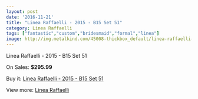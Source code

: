```yaml
---
layout: post
date: '2016-11-21'
title: "Linea Raffaelli - 2015 - B15 Set 51"
category: Linea Raffaelli
tags: ["fantastic","custom","bridesmaid","formal","linea"]
image: http://img.metalkind.com/45008-thickbox_default/linea-raffaelli-2015-b15-set-51.jpg
---
```

Linea Raffaelli - 2015 - B15 Set 51

On Sales: **$295.99**
<a href="https://www.metalkind.com/en/linea-raffaelli/13032-linea-raffaelli-2015-b15-set-51.html"><amp-img layout="responsive" width="600" height="600" src="//img.metalkind.com/45008-thickbox_default/linea-raffaelli-2015-b15-set-51.jpg" alt="Linea Raffaelli - 2015 - B15 Set 51 0" /></a>

Buy it: [Linea Raffaelli - 2015 - B15 Set 51](https://www.metalkind.com/en/linea-raffaelli/13032-linea-raffaelli-2015-b15-set-51.html "Linea Raffaelli - 2015 - B15 Set 51")

View more: [Linea Raffaelli](https://www.metalkind.com/en/78-linea-raffaelli "Linea Raffaelli")